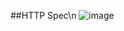 ##HTTP Spec\n
![image](https://user-images.githubusercontent.com/70207093/151931506-ff2b0644-db1e-4a41-90ce-7de37773ea02.png)
